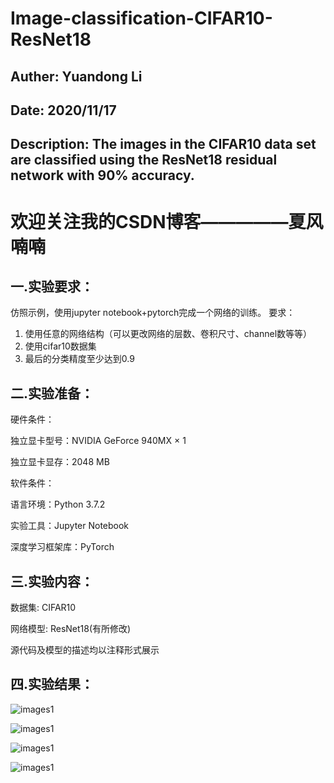 # Image-classification-CIFAR10-ResNet18

## Auther: Yuandong Li
## Date: 2020/11/17
## Description: The images in the CIFAR10 data set are classified using the ResNet18 residual network with 90% accuracy. 

# 欢迎关注我的CSDN博客—————夏风喃喃

## 一.实验要求：
仿照示例，使用jupyter notebook+pytorch完成一个网络的训练。 要求：
1. 使用任意的网络结构（可以更改网络的层数、卷积尺寸、channel数等等）
2. 使用cifar10数据集
3. 最后的分类精度至少达到0.9

## 二.实验准备：

硬件条件：

独立显卡型号：NVIDIA GeForce 940MX × 1

独立显卡显存：2048 MB

软件条件：

语言环境：Python 3.7.2

实验工具：Jupyter Notebook

深度学习框架库：PyTorch

## 三.实验内容：

数据集: CIFAR10

网络模型: ResNet18(有所修改)

源代码及模型的描述均以注释形式展示

## 四.实验结果：
![images1](https://github.com/Li-Y-D/Image-classification-CIFAR10-ResNet18/blob/main/images/%E5%B1%8F%E5%B9%95%E6%88%AA%E5%9B%BE%202020-11-18%20093746.jpg)


![images1](https://github.com/Li-Y-D/Image-classification-CIFAR10-ResNet18/blob/main/images/%E6%88%AA%E5%9B%BE1.png)


![images1](https://github.com/Li-Y-D/Image-classification-CIFAR10-ResNet18/blob/main/images/%E6%88%AA%E5%9B%BE2.png)



![images1](https://github.com/Li-Y-D/Image-classification-CIFAR10-ResNet18/blob/main/images/%E6%88%AA%E5%9B%BE.png)
